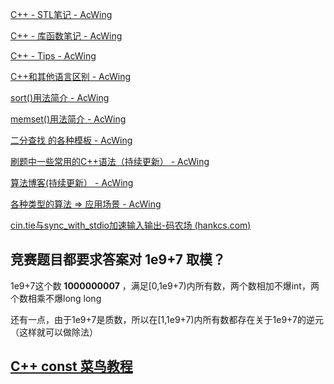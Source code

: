 [C++ - STL笔记 - AcWing](https://www.acwing.com/blog/content/6909/) 

[C++ - 库函数笔记 - AcWing](https://www.acwing.com/blog/content/6925/) 

 [C++ - Tips - AcWing](https://www.acwing.com/blog/content/6927/) 

 [C++和其他语言区别 - AcWing](https://www.acwing.com/blog/content/6906/) 



 

 [sort()用法简介 - AcWing](https://www.acwing.com/blog/content/6920/) 

 [memset()用法简介 - AcWing](https://www.acwing.com/blog/content/6919/) 

 [二分查找 的各种模板 - AcWing](https://www.acwing.com/blog/content/6926/) 

 

 [刷题中一些常用的C++语法（持续更新） - AcWing](https://www.acwing.com/blog/content/47/) 



 [算法博客(持续更新） - AcWing](https://www.acwing.com/blog/content/299/) 





[各种类型的算法 => 应用场景 - AcWing](https://www.acwing.com/blog/content/6965/) 





[cin.tie与sync_with_stdio加速输入输出-码农场 (hankcs.com)](https://www.hankcs.com/program/cpp/cin-tie-with-sync_with_stdio-acceleration-input-and-output.html) 



## 竞赛题目都要求答案对 1e9+7 取模？

1e9+7这个数  **1000000007** ，满足[0,1e9+7)内所有数，两个数相加不爆int，两个数相乘不爆long long

还有一点，由于1e9+7是质数，所以在[1,1e9+7)内所有数都存在关于1e9+7的逆元（这样就可以做除法）



##  [C++ const  菜鸟教程 ](https://www.runoob.com/w3cnote/cpp-const-keyword.html) 